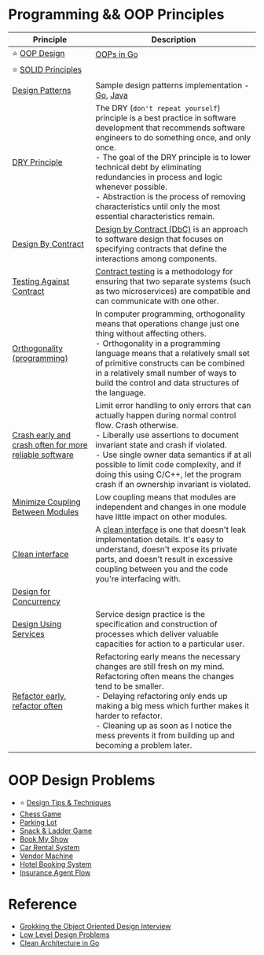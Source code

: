 # Programming && OOP Principles

| Principle                                                                                                                                                      | Description                                                                                                                                                                                                                                                                                                                                                                                                          |
|----------------------------------------------------------------------------------------------------------------------------------------------------------------|----------------------------------------------------------------------------------------------------------------------------------------------------------------------------------------------------------------------------------------------------------------------------------------------------------------------------------------------------------------------------------------------------------------------|
| :star: [OOP Design](OOP.md)                                                                                                                                    | [OOPs in Go](https://github.com/Anshul619/golang/tree/main/OOPs)                                                                                                                                                                                                                                                                                                                                                     |
| :star: [SOLID Principles](SOLID.md)                                                                                                                            |                                                                                                                                                                                                                                                                                                                                                                                                                      |
| [Design Patterns](DesignPatterns/Readme.md)                                                                                                                    | Sample design patterns implementation - [Go](https://github.com/Anshul619/golang/tree/main/DesignPatterns), [Java](https://github.com/Anshul619/Programming-Languages/tree/main/1_Java/DesignPatternsJava)                                                                                                                                                                                                           |
| [DRY Principle](https://en.wikipedia.org/wiki/Don%27t_repeat_yourself)                                                                                         | The DRY (`don't repeat yourself`) principle is a best practice in software development that recommends software engineers to do something once, and only once.<br/>- The goal of the DRY principle is to lower technical debt by eliminating redundancies in process and logic whenever possible.<br/>- Abstraction is the process of removing characteristics until only the most essential characteristics remain. |
| [Design By Contract](https://www.leadingagile.com/2018/05/design-by-contract-part-one/)                                                                        | [Design by Contract (DbC)](https://www.leadingagile.com/2018/05/design-by-contract-part-one/) is an approach to software design that focuses on specifying contracts that define the interactions among components.                                                                                                                                                                                                  |
| [Testing Against Contract](https://pactflow.io/blog/what-is-contract-testing/)                                                                                 | [Contract testing](https://pactflow.io/blog/what-is-contract-testing/) is a methodology for ensuring that two separate systems (such as two microservices) are compatible and can communicate with one other.                                                                                                                                                                                                        |
| [Orthogonality (programming)](https://www.baeldung.com/cs/orthogonality-cs-programming-languages-software-databases)                                           | In computer programming, orthogonality means that operations change just one thing without affecting others.<br/>- Orthogonality in a programming language means that a relatively small set of primitive constructs can be combined in a relatively small number of ways to build the control and data structures of the language.                                                                                  |
| [Crash early and crash often for more reliable software](https://medium.com/@mattklein123/crash-early-and-crash-often-for-more-reliable-software-597738dd21c5) | Limit error handling to only errors that can actually happen during normal control flow. Crash otherwise.<br/>- Liberally use assertions to document invariant state and crash if violated.<br/>- Use single owner data semantics if at all possible to limit code complexity, and if doing this using C/C++, let the program crash if an ownership invariant is violated.                                           |
| [Minimize Coupling Between Modules](https://www.geeksforgeeks.org/software-engineering-coupling-and-cohesion/)                                                 | Low coupling means that modules are independent and changes in one module have little impact on other modules.                                                                                                                                                                                                                                                                                                       |
| [Clean interface](https://stackoverflow.com/questions/2339048/guidelines-for-designing-clean-interface)                                                        | A [clean interface](https://stackoverflow.com/questions/2339048/guidelines-for-designing-clean-interface) is one that doesn't leak implementation details. It's easy to understand, doesn't expose its private parts, and doesn't result in excessive coupling between you and the code you're interfacing with.                                                                                                     |
| [Design for Concurrency](https://www.baeldung.com/concurrency-principles-patterns)                                                                             |                                                                                                                                                                                                                                                                                                                                                                                                                      |
| [Design Using Services](https://en.wikipedia.org/wiki/Service_design)                                                                                          | Service design practice is the specification and construction of processes which deliver valuable capacities for action to a particular user.                                                                                                                                                                                                                                                                        |
| [Refactor early, refactor often](https://stackoverflow.com/questions/140677/how-often-should-you-refactor)                                                     | Refactoring early means the necessary changes are still fresh on my mind. Refactoring often means the changes tend to be smaller.<br/>- Delaying refactoring only ends up making a big mess which further makes it harder to refactor.<br/>- Cleaning up as soon as I notice the mess prevents it from building up and becoming a problem later.                                                                     |

# OOP Design Problems
- :star: [Design Tips & Techniques](TipsAndTechniques.md)
- [Chess Game](DesignProblems/ChessGame)
- [Parking Lot](DesignProblems/ParkingLot)
- [Snack & Ladder Game](DesignProblems/SnackAndLadderGame)
- [Book My Show](DesignProblems/BookMyShow)
- [Car Rental System](DesignProblems/CarRentalSystem)
- [Vendor Machine](DesignProblems/VendingMachine)
- [Hotel Booking System](DesignProblems/HotelBookingSystem)
- [Insurance Agent Flow](DesignProblems/Others/InsuranceAgentFlow.md)

# Reference
- [Grokking the Object Oriented Design Interview](https://www.educative.io/courses/grokking-the-object-oriented-design-interview)
- [Low Level Design Problems](https://github.com/prasadgujar/low-level-design-primer/blob/master/solutions.md)
- [Clean Architecture in Go](https://pkritiotis.io/clean-architecture-in-golang/)
